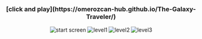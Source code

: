 <h3 align="center">[click and play](https://omerozcan-hub.github.io/The-Galaxy-Traveler/)</h3>

<div align="center">
  <img alt="start screen" src="https://r.resimlink.com/ixp-fO.png"/>
  <img alt="level1" src="https://r.resimlink.com/uICFZkirRLyT.png"/>
  <img alt="level2" src="https://r.resimlink.com/e9FkGhS.png"/>
  <img alt="level3" src="https://r.resimlink.com/oIMQtKq9v.png"/>
</div>
